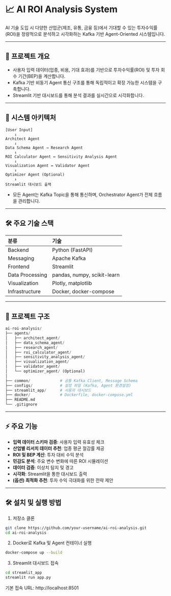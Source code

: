 # 📈 AI ROI Analysis System

AI 기술 도입 시 다양한 산업군(제조, 유통, 금융 등)에서 기대할 수 있는 투자수익률(ROI)을 정량적으로 분석하고 시각화하는 Kafka 기반 Agent-Oriented 시스템입니다.

---

## 🚀 프로젝트 개요

- 사용자 입력 데이터(업종, 비용, 기대 효과)를 기반으로 투자수익률(ROI) 및 투자 회수 기간(BEP)을 계산합니다.
- Kafka 기반 비동기 Agent 통신 구조를 통해 독립적이고 확장 가능한 시스템을 구축합니다.
- Streamlit 기반 대시보드를 통해 분석 결과를 실시간으로 시각화합니다.

---

## 🧩 시스템 아키텍처
```pgsql
[User Input]
    ↓
Architect Agent
    ↓
Data Schema Agent → Research Agent
    ↓
ROI Calculator Agent ↔ Sensitivity Analysis Agent
    ↓
Visualization Agent ↔ Validator Agent
    ↓
Optimizer Agent (Optional)
    ↓
Streamlit 대시보드 출력
```
- 모든 Agent는 Kafka Topic을 통해 통신하며, Orchestrator Agent가 전체 흐름을 관리합니다.
---

## 🛠️ 주요 기술 스택

| 분류 | 기술 |
|:---|:---|
| Backend | Python (FastAPI) |
| Messaging | Apache Kafka |
| Frontend | Streamlit |
| Data Processing | pandas, numpy, scikit-learn |
| Visualization | Plotly, matplotlib |
| Infrastructure | Docker, docker-compose |

---

## 📂 프로젝트 구조

```python
ai-roi-analysis/
├── agents/
│   ├── architect_agent/
│   ├── data_schema_agent/
│   ├── research_agent/
│   ├── roi_calculator_agent/
│   ├── sensitivity_analysis_agent/
│   ├── visualization_agent/
│   ├── validator_agent/
│   └── optimizer_agent/ (Optional)
│
├── common/             # 공통 Kafka Client, Message Schema
├── configs/            # 설정 파일 (Kafka, Agent 환경설정)
├── streamlit_app/      # 사용자 대시보드
├── docker/             # Dockerfile, docker-compose.yml
├── README.md
└── .gitignore
```
---

## ⚡ 주요 기능

- **입력 데이터 스키마 검증**: 사용자 입력 유효성 체크
- **산업별 리서치 데이터 추천**: 업종 평균 절감률 제공
- **ROI 및 BEP 계산**: 투자 대비 수익 분석
- **민감도 분석**: 주요 변수 변화에 따른 ROI 시뮬레이션
- **데이터 검증**: 이상치 탐지 및 경고
- **시각화**: Streamlit을 통한 대시보드 출력
- **(옵션) 최적화 추천**: 투자 수익 극대화를 위한 전략 제안

---

## 🛠 설치 및 실행 방법

1. 저장소 클론
```bash
git clone https://github.com/your-username/ai-roi-analysis.git
cd ai-roi-analysis
```
2. Docker로 Kafka 및 Agent 컨테이너 실행

```bash
docker-compose up --build
```
3. Streamlit 대시보드 접속

```bash
cd streamlit_app
streamlit run app.py
```
기본 접속 URL: http://localhost:8501

